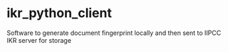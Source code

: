 # ikr_python_client
Software to generate document fingerprint locally and then sent to IIPCC IKR server for storage
